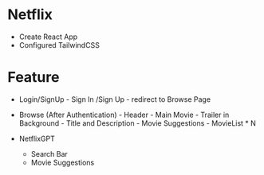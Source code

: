# Netflix

- Create React App
- Configured TailwindCSS

# Feature
- Login/SignUp
        - Sign In /Sign Up
        - redirect to Browse Page

- Browse (After Authentication)
        - Header
        - Main Movie
            - Trailer in Background
            - Title and Description
            - Movie Suggestions 
                    - MovieList * N
- NetflixGPT 
    - Search Bar
    - Movie Suggestions